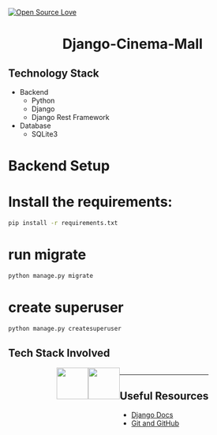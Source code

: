 [![Open Source Love](https://badges.frapsoft.com/os/v1/open-source.svg?v=102)](https://snip-share.herokuapp.com/)&nbsp;


<h1 align="center">Django-Cinema-Mall</h1>



## Technology Stack
* Backend
  * Python
  * Django 
  * Django Rest Framework
* Database
  * SQLite3

# Backend Setup
# Install the requirements:
```bash
pip install -r requirements.txt
```

# run migrate

```bash
python manage.py migrate
```

# create superuser

```bash
python manage.py createsuperuser
```

## Tech Stack Involved
<div style="display: flex;justify-content: center;">
<img height="64px" width="auto" src="https://image.flaticon.com/icons/svg/919/919852.svg">
 <br/>
<img height="64px" width="auto" src="https://twilio-cms-prod.s3.amazonaws.com/images/django-dark.width-808.png">
  <br/>
<div/>

***
## Useful Resources
- [Django Docs](https://docs.djangoproject.com/en/3.0/)
- [Git and GitHub](https://www.digitalocean.com/community/tutorials/how-to-use-git-a-reference-guide)

